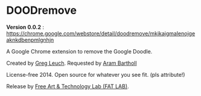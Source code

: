 # DOODremove

__Version 0.0.2__ : https://chrome.google.com/webstore/detail/doodremove/mkjkajgmalenojgeaknkdbenpmlgnhjn

A Google Chrome extension to remove the Google Doodle.

Created by [Greg Leuch][gleuch]. Requested by [Aram Bartholl][datenform]

License-free 2014. Open source for whatever you see fit. (pls attribute!)

Release by [Free Art & Technology Lab (FAT LAB)][fatlab].

[gleuch]: http://twitter.com/gleuch
[datenform]: http://twitter.com/arambartholl
[fatlab]: http://fffff.at